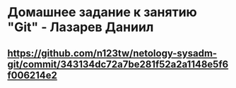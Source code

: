 # Домашнее задание к занятию "Git" - Лазарев Даниил
## https://github.com/n123tw/netology-sysadm-git/commit/343134dc72a7be281f52a2a1148e5f6f006214e2
